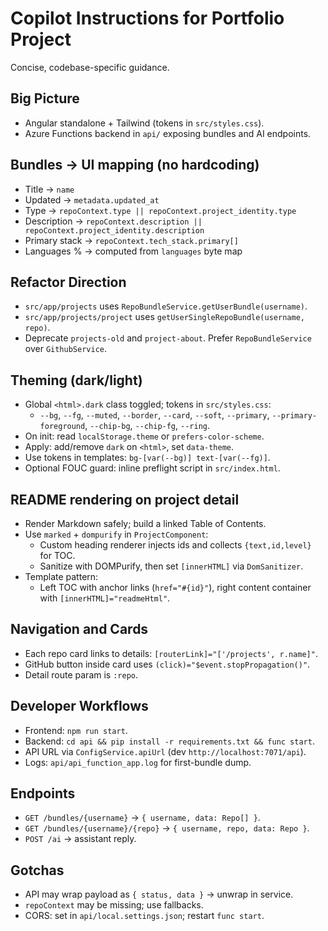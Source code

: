 # Copilot Instructions for Portfolio Project

Concise, codebase-specific guidance.

## Big Picture
- Angular standalone + Tailwind (tokens in `src/styles.css`).
- Azure Functions backend in `api/` exposing bundles and AI endpoints.

## Bundles → UI mapping (no hardcoding)
- Title → `name`
- Updated → `metadata.updated_at`
- Type → `repoContext.type || repoContext.project_identity.type`
- Description → `repoContext.description || repoContext.project_identity.description`
- Primary stack → `repoContext.tech_stack.primary[]`
- Languages % → computed from `languages` byte map

## Refactor Direction
- `src/app/projects` uses `RepoBundleService.getUserBundle(username)`.
- `src/app/projects/project` uses `getUserSingleRepoBundle(username, repo)`.
- Deprecate `projects-old` and `project-about`. Prefer `RepoBundleService` over `GithubService`.

## Theming (dark/light)
- Global `<html>.dark` class toggled; tokens in `src/styles.css`:
  - `--bg`, `--fg`, `--muted`, `--border`, `--card`, `--soft`, `--primary`, `--primary-foreground`, `--chip-bg`, `--chip-fg`, `--ring`.
- On init: read `localStorage.theme` or `prefers-color-scheme`.
- Apply: add/remove `dark` on `<html>`, set `data-theme`.
- Use tokens in templates: `bg-[var(--bg)] text-[var(--fg)]`.
- Optional FOUC guard: inline preflight script in `src/index.html`.

## README rendering on project detail
- Render Markdown safely; build a linked Table of Contents.
- Use `marked` + `dompurify` in `ProjectComponent`:
  - Custom heading renderer injects ids and collects `{text,id,level}` for TOC.
  - Sanitize with DOMPurify, then set `[innerHTML]` via `DomSanitizer`.
- Template pattern:
  - Left TOC with anchor links (`href="#{id}"`), right content container with `[innerHTML]="readmeHtml"`.

## Navigation and Cards
- Each repo card links to details: `[routerLink]="['/projects', r.name]"`.
- GitHub button inside card uses `(click)="$event.stopPropagation()"`.
- Detail route param is `:repo`.

## Developer Workflows
- Frontend: `npm run start`.
- Backend: `cd api && pip install -r requirements.txt && func start`.
- API URL via `ConfigService.apiUrl` (dev `http://localhost:7071/api`).
- Logs: `api/api_function_app.log` for first-bundle dump.

## Endpoints
- `GET /bundles/{username}` → `{ username, data: Repo[] }`.
- `GET /bundles/{username}/{repo}` → `{ username, repo, data: Repo }`.
- `POST /ai` → assistant reply.

## Gotchas
- API may wrap payload as `{ status, data }` → unwrap in service.
- `repoContext` may be missing; use fallbacks.
- CORS: set in `api/local.settings.json`; restart `func start`.
